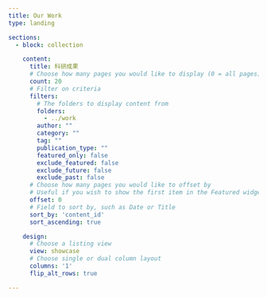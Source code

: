 ```yaml
---
title: Our Work
type: landing

sections:
  - block: collection

    content:
      title: 科研成果
      # Choose how many pages you would like to display (0 = all pages)
      count: 20
      # Filter on criteria
      filters:
        # The folders to display content from
        folders:
          - ../work
        author: ""
        category: ""
        tag: ""
        publication_type: ""
        featured_only: false
        exclude_featured: false
        exclude_future: false
        exclude_past: false
      # Choose how many pages you would like to offset by
      # Useful if you wish to show the first item in the Featured widget
      offset: 0
      # Field to sort by, such as Date or Title
      sort_by: 'content_id'
      sort_ascending: true

    design:
      # Choose a listing view
      view: showcase
      # Choose single or dual column layout
      columns: '1'
      flip_alt_rows: true

---
```

